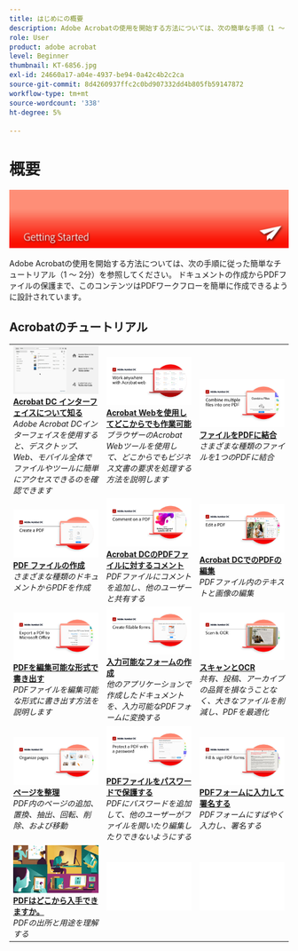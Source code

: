 ```yaml
---
title: はじめにの概要
description: Adobe Acrobatの使用を開始する方法については、次の簡単な手順（1 ～ 2分）のチュートリアルを参照してください。
role: User
product: adobe acrobat
level: Beginner
thumbnail: KT-6856.jpg
exl-id: 24660a17-a04e-4937-be94-0a42c4b2c2ca
source-git-commit: 8d4260937ffc2c0bd907332dd4b805fb59147872
workflow-type: tm+mt
source-wordcount: '338'
ht-degree: 5%

---
```


# 概要

![Acrobatスタートアップイメージ](../assets/Hero-GettingStarted.png)

Adobe Acrobatの使用を開始する方法については、次の手順に従った簡単なチュートリアル（1 ～ 2分）を参照してください。 ドキュメントの作成からPDFファイルの保護まで、このコンテンツはPDFワークフローを簡単に作成できるように設計されています。

## Acrobatのチュートリアル

<table style="table-layout:fixed">
<tr>
  <td>
    <a href="get-to-know-the-acrobat-dc-interface.md">
      <img alt="Acrobat DCインターフェイスの詳細" src="../assets/Interface.jpg" />
    </a>
    <div>
    <a href="get-to-know-the-acrobat-dc-interface.md"><strong>Acrobat DC インターフェイスについて知る</strong></a>
    </div>
    <em>Adobe Acrobat DCインターフェイスを使用すると、デスクトップ、Web、モバイル全体でファイルやツールに簡単にアクセスできるのを確認できます</em>
    <br>
  </td>
  <td>
    <a href="acrobatweb.md">
      <img alt="Acrobat Webを使用してどこからでも作業可能" src="../assets/Acrobatweb_1280.png" />
    </a>
    <div>
    <a href="acrobatweb.md"><strong>Acrobat Webを使用してどこからでも作業可能</strong></a>
    </div>
    <em>ブラウザーのAcrobat Webツールを使用して、どこからでもビジネス文書の要求を処理する方法を説明します</em>
    <br>
  </td>
  <td>
    <a href="combine-to-pdf.md">
      <img alt="ファイルをPDFに結合" src="../assets/Combine.jpg" />
    </a>
    <div>
     <a href="combine-to-pdf.md"><strong>ファイルをPDFに結合</strong></a>
    </div>
    <em>さまざまな種類のファイルを1つのPDFに結合</em>
    <br>
  </td>
</tr>
<tr>
  <td>
    <a href="create-pdf.md">
      <img alt="PDF ファイルの作成" src="../assets/Create.jpg" />
    </a>
    <div>
    <a href="create-pdf.md"><strong>PDF ファイルの作成</strong></a>
    </div>
    <em>さまざまな種類のドキュメントからPDFを作成</em>
    <br>
  </td>
  <td>
    <a href="comment-on-pdf-files.md">
      <img alt="Acrobat DCのPDFファイルに対するコメント" src="../assets/Comment.jpg" />
    </a>
    <div>
    <a href="comment-on-pdf-files.md"><strong>Acrobat DCのPDFファイルに対するコメント</strong></a>
    </div>
    <em>PDFファイルにコメントを追加し、他のユーザーと共有する</em>
    <br>
  </td>  
  <td>
    <a href="edit-pdf.md">
      <img alt="Acrobat DCでのPDFの編集" src="../assets/Edit.jpg" />
    </a>
    <div>
    <a href="edit-pdf.md"><strong>Acrobat DCでのPDFの編集</strong></a>
    </div>
    <em>PDFファイル内のテキストと画像の編集</em>
    <br>
  </td>
</tr>
<tr>
  <td>
    <a href="export-pdf.md">
      <img alt="PDFを編集可能な形式で書き出す" src="../assets/Export.jpg" />
    </a>
    <div>
    <a href="export-pdf.md"><strong>PDFを編集可能な形式で書き出す</strong></a>
    </div>
    <em>PDFファイルを編集可能な形式に書き出す方法を説明します</em>
    <br>
  </td>
  <td>
    <a href="create-fillable-forms.md">
      <img alt="入力可能なフォームの作成" src="../assets/Form.jpg" />
    </a>
    <div>
    <a href="create-fillable-forms.md"><strong>入力可能なフォームの作成</strong></a>
    </div>
    <em>他のアプリケーションで作成したドキュメントを、入力可能なPDFフォームに変換する</em>
    <br>
  </td>  
  <td>
    <a href="scan-and-ocr.md">
      <img alt="スキャンとOCR" src="../assets/Scan.jpg" />
    </a>
    <div>
    <a href="scan-and-ocr.md"><strong>スキャンとOCR</strong></a>
    </div>
    <em>共有、投稿、アーカイブの品質を損なうことなく、大きなファイルを削減し、PDFを最適化</em>
    <br>
  </td>
</tr>
<tr>
  <td>
    <a href="organize.md">
      <img alt="ページを整理" src="../assets/Organize.jpg" />
    </a>
    <div>
    <a href="organize.md"><strong>ページを整理</strong></a>
    </div>
    <em>PDF内のページの追加、置換、抽出、回転、削除、および移動</em>
    <br>
  </td>
  <td>
    <a href="password-protect.md">
      <img alt="PDFファイルをパスワードで保護する" src="../assets/Protect.jpg" />
    </a>
    <div>
    <a href="password-protect.md"><strong>PDFファイルをパスワードで保護する</strong></a>
    </div>
    <em>PDFにパスワードを追加して、他のユーザーがファイルを開いたり編集したりできないようにする</em>
    <br>
  </td>
  <td>
    <a href="fill-and-sign.md">
      <img alt="PDFフォームに入力して署名する" src="../assets/FillSign.jpg" />
    </a>
    <div>
    <a href="fill-and-sign.md"><strong>PDFフォームに入力して署名する</strong></a>
    </div>
    <em>PDFフォームにすばやく入力し、署名する</em>
    <br>
  </td>
</tr>
<tr>
  <td>
    <a href="where-do-pdfs-come-from.md">
      <img alt="PDFはどこから入手できますか。" src="../assets/WherePDFs.jpg" />
    </a>
    <div>
    <a href="where-do-pdfs-come-from.md"><strong>PDFはどこから入手できますか。</strong></a>
    </div>
    <em>PDFの出所と用途を理解する</em>
    <br>
  </td>
  <td>
   <img alt="スペーサ" src="../assets/Whitespacer.png" />
    <div>
    <br>
  </td>
  <td>
   <img alt="スペーサ" src="../assets/Whitespacer.png" />
    <div>
    <br>
  </td>
</tr>
</table>
